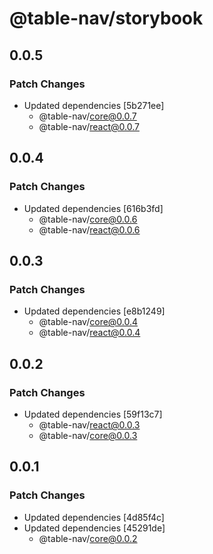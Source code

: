 # @table-nav/storybook

## 0.0.5

### Patch Changes

- Updated dependencies [5b271ee]
  - @table-nav/core@0.0.7
  - @table-nav/react@0.0.7

## 0.0.4

### Patch Changes

- Updated dependencies [616b3fd]
  - @table-nav/core@0.0.6
  - @table-nav/react@0.0.6

## 0.0.3

### Patch Changes

- Updated dependencies [e8b1249]
  - @table-nav/core@0.0.4
  - @table-nav/react@0.0.4

## 0.0.2

### Patch Changes

- Updated dependencies [59f13c7]
  - @table-nav/react@0.0.3
  - @table-nav/core@0.0.3

## 0.0.1

### Patch Changes

- Updated dependencies [4d85f4c]
- Updated dependencies [45291de]
  - @table-nav/core@0.0.2
